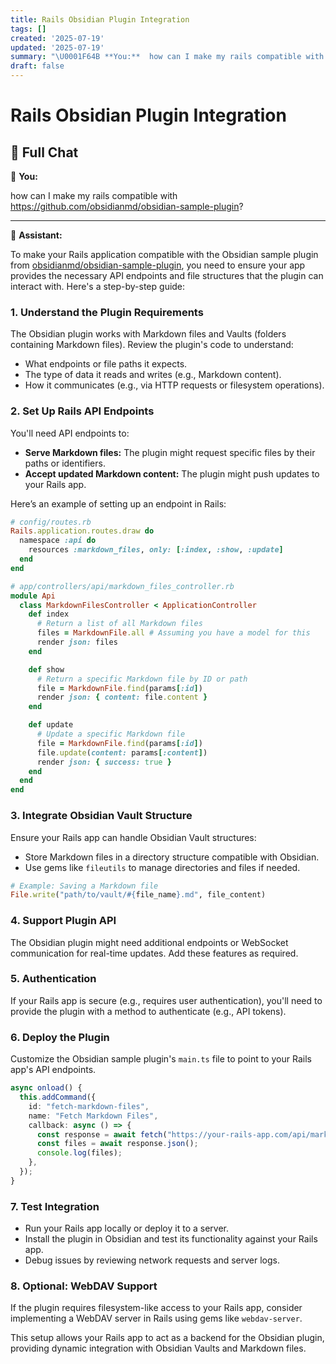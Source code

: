 ```yaml
---
title: Rails Obsidian Plugin Integration
tags: []
created: '2025-07-19'
updated: '2025-07-19'
summary: "\U0001F64B **You:**  how can I make my rails compatible with https://github.com/obsidianmd/obsidian-sample-plugin?"
draft: false
---
```


# Rails Obsidian Plugin Integration

## 🧠 Full Chat

🙋 **You:**

how can I make my rails compatible with https://github.com/obsidianmd/obsidian-sample-plugin?

---

🤖 **Assistant:**

To make your Rails application compatible with the Obsidian sample plugin from [obsidianmd/obsidian-sample-plugin](https://github.com/obsidianmd/obsidian-sample-plugin), you need to ensure your app provides the necessary API endpoints and file structures that the plugin can interact with. Here's a step-by-step guide:

### 1. **Understand the Plugin Requirements**
The Obsidian plugin works with Markdown files and Vaults (folders containing Markdown files). Review the plugin's code to understand:
   - What endpoints or file paths it expects.
   - The type of data it reads and writes (e.g., Markdown content).
   - How it communicates (e.g., via HTTP requests or filesystem operations).

### 2. **Set Up Rails API Endpoints**
You'll need API endpoints to:
   - **Serve Markdown files:** The plugin might request specific files by their paths or identifiers.
   - **Accept updated Markdown content:** The plugin might push updates to your Rails app.

Here’s an example of setting up an endpoint in Rails:

```ruby
# config/routes.rb
Rails.application.routes.draw do
  namespace :api do
    resources :markdown_files, only: [:index, :show, :update]
  end
end

# app/controllers/api/markdown_files_controller.rb
module Api
  class MarkdownFilesController < ApplicationController
    def index
      # Return a list of all Markdown files
      files = MarkdownFile.all # Assuming you have a model for this
      render json: files
    end

    def show
      # Return a specific Markdown file by ID or path
      file = MarkdownFile.find(params[:id])
      render json: { content: file.content }
    end

    def update
      # Update a specific Markdown file
      file = MarkdownFile.find(params[:id])
      file.update(content: params[:content])
      render json: { success: true }
    end
  end
end
```

### 3. **Integrate Obsidian Vault Structure**
Ensure your Rails app can handle Obsidian Vault structures:
   - Store Markdown files in a directory structure compatible with Obsidian.
   - Use gems like `fileutils` to manage directories and files if needed.

```ruby
# Example: Saving a Markdown file
File.write("path/to/vault/#{file_name}.md", file_content)
```

### 4. **Support Plugin API**
The Obsidian plugin might need additional endpoints or WebSocket communication for real-time updates. Add these features as required.

### 5. **Authentication**
If your Rails app is secure (e.g., requires user authentication), you'll need to provide the plugin with a method to authenticate (e.g., API tokens).

### 6. **Deploy the Plugin**
Customize the Obsidian sample plugin's `main.ts` file to point to your Rails app's API endpoints.

```typescript
async onload() {
  this.addCommand({
    id: "fetch-markdown-files",
    name: "Fetch Markdown Files",
    callback: async () => {
      const response = await fetch("https://your-rails-app.com/api/markdown_files");
      const files = await response.json();
      console.log(files);
    },
  });
}
```

### 7. **Test Integration**
- Run your Rails app locally or deploy it to a server.
- Install the plugin in Obsidian and test its functionality against your Rails app.
- Debug issues by reviewing network requests and server logs.

### 8. **Optional: WebDAV Support**
If the plugin requires filesystem-like access to your Rails app, consider implementing a WebDAV server in Rails using gems like `webdav-server`.

This setup allows your Rails app to act as a backend for the Obsidian plugin, providing dynamic integration with Obsidian Vaults and Markdown files.